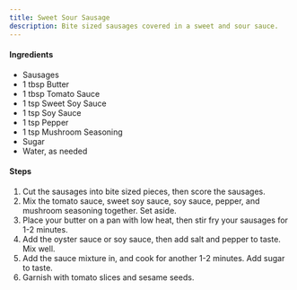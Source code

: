 ```yaml
---
title: Sweet Sour Sausage
description: Bite sized sausages covered in a sweet and sour sauce.
---
```


#### Ingredients

- Sausages
- 1 tbsp Butter
- 1 tbsp Tomato Sauce
- 1 tsp Sweet Soy Sauce
- 1 tsp Soy Sauce
- 1 tsp Pepper
- 1 tsp Mushroom Seasoning
- Sugar
- Water, as needed

#### Steps

1. Cut the sausages into bite sized pieces, then score the sausages.
2. Mix the tomato sauce, sweet soy sauce, soy sauce, pepper, and mushroom seasoning together. Set aside.
3. Place your butter on a pan with low heat, then stir fry your sausages for 1-2 minutes.
4. Add the oyster sauce or soy sauce, then add salt and pepper to taste. Mix well.
5. Add the sauce mixture in, and cook for another 1-2 minutes. Add sugar to taste.
6. Garnish with tomato slices and sesame seeds.
